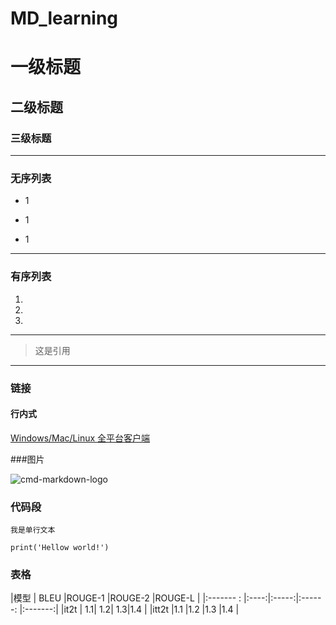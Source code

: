 # MD_learning

# 一级标题 
## 二级标题
### 三级标题 

--------------------------------------------

### 无序列表
* 1                                 
+ 1            
- 1  

---------------------------------------

### 有序列表
1. 
2.
3. 

--------------------------------------------

> 这是引用


-------------------------------------------------
### 链接

####  行内式
 [Windows/Mac/Linux 全平台客户端](https://www.zybuluo.com/cmd/)
 
 
 ###图片
 
![cmd-markdown-logo](https://www.zybuluo.com/static/img/logo.png)


### 代码段

`我是单行文本`

```
print('Hellow world!')

```

### 表格

|模型      | BLEU   |ROUGE-1   |ROUGE-2    |ROUGE-L    |
|:------- : |:----:|:-----:|:------: |:-------:|
|it2t       |     1.1|    1.2|    1.3|1.4      |
|itt2t      |1.1     |1.2     |1.3    |1.4    |








